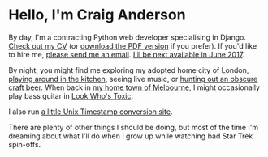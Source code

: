 # Hello, I'm Craig Anderson

By day, I'm a contracting Python web developer specialising in Django. [Check out my CV](/cv) (or [download the PDF version](/cv.pdf) if you prefer). If you'd like to hire me, [please send me an email](mailto:craiga@craiga.id.au). [I'll be next available in June 2017](https://www.nextfree.co.uk/for/craig-anderson).

By night, you might find me exploring my adopted home city of London, [playing around in the kitchen](https://www.pinterest.co.uk/craiga/things-i-cooked-that-were-great/), seeing live music, or [hunting out an obscure craft beer](https://untappd.com/user/craiganderson). When back in [my home town of Melbourne](/melbourne), I might occasionally play bass guitar in [Look Who's Toxic](http://lookwhostoxic.com).

I also run [a little Unix Timestamp conversion site](https://www.unixtimesta.mp).

There are plenty of other things I should be doing, but most of the time I'm dreaming about what I'll do when I grow up while watching bad Star Trek spin-offs.
